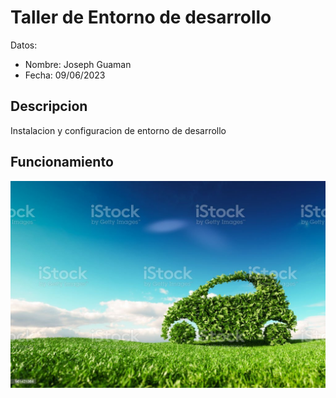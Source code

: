 # Taller de Entorno de desarrollo

Datos:

- Nombre: Joseph Guaman
- Fecha: 09/06/2023

## Descripcion

Instalacion y configuracion de entorno de desarrollo

## Funcionamiento

![](img/carro.jpg)


